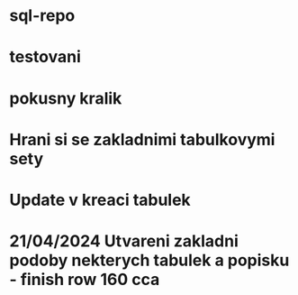 # sql-repo
# testovani
# pokusny kralik
# Hrani si se zakladnimi tabulkovymi sety
# Update v kreaci tabulek
# 21/04/2024 Utvareni zakladni podoby nekterych tabulek a popisku - finish row 160 cca